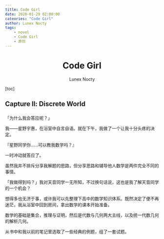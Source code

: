 ```yaml
---
title: Code Girl
date: 2020-01-29 02:00:00
cateories: "Code Girl"
author: Lunex Nocty
tags: 
    - novel
    - Code Girl
    - 原创
---
```


# <center>Code Girl</center>
<center>Lunex Nocty</center>

[toc]

## Capture &#8545;: Discrete World
### 

「为什么我会答应呢？」

我——星野宇惠，在浴室中自言自语。就在下午，我做了一个让我十分头疼的决定。

『星野同学你……可以教我数学吗？』

一时冲动就答应了。

虽然我并不排斥分享我解题的思路，但分享思路和辅导他人数学是两件完全不同的事情。

「我做得到吗？」我对天音同学一无所知，不过换句话说，这也是我了解天音同学的一个机会？

想得多也无济于事，或许我可以先整理下高中的数学知识体系。既然决定了便不再迷茫，我从浴室中回到房间，拿出数学的课本开始准备。

数学的基础是集合，推理与证明，然后是代数与几何两大主线，以及统一代数几何的解析几何。



从书中和我以前的笔记里选取了一些经典的例题，组了一套试题。
